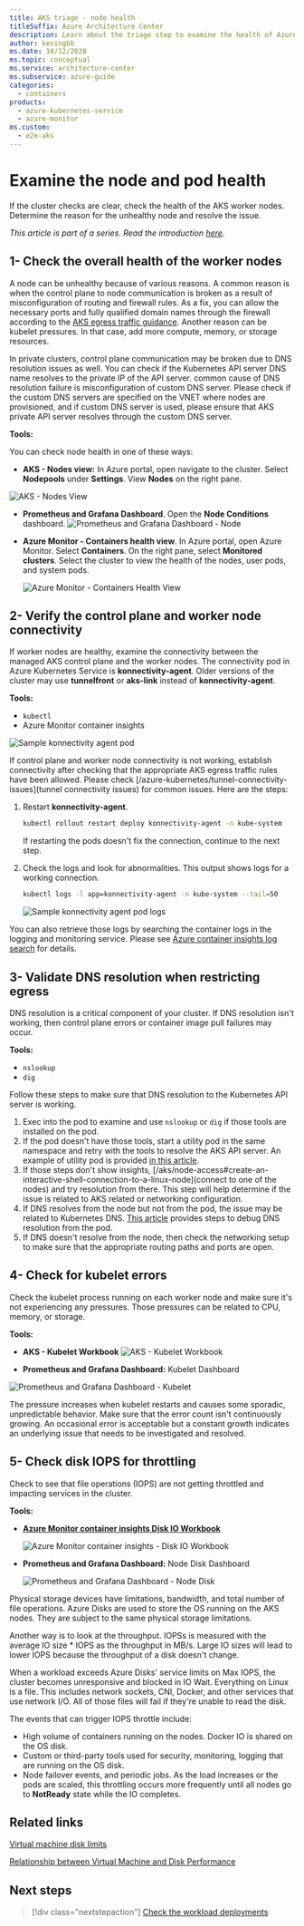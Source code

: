 ```yaml
---
title: AKS triage - node health
titleSuffix: Azure Architecture Center
description: Learn about the triage step to examine the health of Azure Kubernetes Services (AKS) worker nodes and pods.
author: kevingbb
ms.date: 10/12/2020
ms.topic: conceptual
ms.service: architecture-center
ms.subservice: azure-guide
categories:
  - containers
products:
  - azure-kubernetes-service
  - azure-monitor
ms.custom:
  - e2e-aks
---
```


# Examine the node and pod health

If the cluster checks are clear, check the health of the AKS worker nodes. Determine the reason for the unhealthy node and resolve the issue.

_This article is part of a series. Read the introduction [here](aks-triage-practices.md)._

## 1- Check the overall health of the worker nodes

A node can be unhealthy because of various reasons. A common reason is when the control plane to node communication is broken as a result of misconfiguration of routing and firewall rules. As a fix, you can allow the necessary ports and fully qualified domain names through the firewall according to the [AKS egress traffic guidance](/azure/aks/limit-egress-traffic). Another reason can be kubelet pressures. In that case, add more compute, memory, or storage resources.

In private clusters, control plane communication may be broken due to DNS resolution issues as well. You can check if the Kubernetes API server DNS name resolves to the private IP of the API server. common cause of DNS resolution failure is misconfiguration of custom DNS server. Please check if the custom DNS servers are specified on the VNET where nodes are provisioned, and if custom DNS server is used, please ensure that AKS private API server resolves through the custom DNS server. 

**Tools:**

You can check node health in one of these ways:

- **AKS - Nodes view:** In Azure portal, open navigate to the cluster. Select **Nodepools** under **Settings**. View **Nodes** on the right pane.
  
![AKS - Nodes View](images/aks-node-health.png)

- **Prometheus and Grafana Dashboard**. Open the **Node Conditions** dashboard.
![Prometheus and Grafana Dashboard - Node](images/node-conditions.png)

- **Azure Monitor - Containers health view**. In Azure portal, open Azure Monitor. Select **Containers**.  On the right pane, select **Monitored clusters**. Select the cluster to view the health of the nodes, user pods, and system pods.

    ![Azure Monitor - Containers Health View](images/azuremonitor-containershealth.png)



## 2- Verify the control plane and worker node connectivity

If worker nodes are healthy, examine the connectivity between the managed AKS control plane and the worker nodes. The connectivity pod in Azure Kubernetes Service is **konnectivity-agent**. Older versions of the cluster may use **tunnelfront** or **aks-link** instead of **konnectivity-agent**. 

**Tools:**

- `kubectl`
- Azure Monitor container insights

![Sample konnectivity agent pod](images/konnectivity-pod-health.png)

If control plane and worker node connectivity is not working, establish connectivity after checking that the appropriate AKS egress traffic rules have been allowed. Please check [/azure-kubernetes/tunnel-connectivity-issues](tunnel connectivity issues) for common issues.  Here are the steps:

1. Restart **konnectivity-agent**.

   ```bash
   kubectl rollout restart deploy konnectivity-agent -n kube-system
   ```

   If restarting the pods doesn't fix the connection, continue to the next step.

2. Check the logs and look for abnormalities. This output shows logs for a working connection.

   ```bash
   kubectl logs -l app=konnectivity-agent -n kube-system --tail=50
   ```

   ![Sample `konnectivity agent pod` logs](images/konnectivity-pod-logs.png)

You can also retrieve those logs by searching the container logs in the logging and monitoring service. Please see [Azure container insights log search](/azure/azure-monitor/insights/container-insights-log-search) for details.

## 3- Validate DNS resolution when restricting egress

DNS resolution is a critical component of your cluster. If DNS resolution isn't working, then control plane errors or container image pull failures may occur.

**Tools:**

- `nslookup`
- `dig`

Follow these steps to make sure that DNS resolution to the Kubernetes API server is working.

1. Exec into the pod to examine and use `nslookup` or `dig` if those tools are installed on the pod.
2. If the pod doesn't have those tools, start a utility pod in the same namespace and retry with the tools to resolve the AKS API server. An example of utility pod  is provided [in this article](/azure-kubernetes/troubleshoot-dns-failure-from-pod-but-not-from-worker-node).
3. If those steps don't show insights, [/aks/node-access#create-an-interactive-shell-connection-to-a-linux-node](connect to one of the nodes) and try resolution from there. This step will help determine if the issue is related to AKS related or networking configuration.
4. If DNS resolves from the node but not from the pod, the issue may be related to Kubernetes DNS. [This article](/azure-kubernetes/troubleshoot-dns-failure-from-pod-but-not-from-worker-node) provides steps to debug DNS resolution from the pod. 
5. If DNS doesn't resolve from the node, then check the networking setup to make sure that the appropriate routing paths and ports are open.

## 4- Check for kubelet errors

Check the kubelet process running on each worker node and make sure it's not experiencing any pressures. Those pressures can be related to CPU, memory, or storage.

**Tools:**

- **AKS - Kubelet Workbook**
![AKS - Kubelet Workbook](images/kubelet-workbook.png)

- **Prometheus and Grafana Dashboard:** Kubelet Dashboard
  
![Prometheus and Grafana Dashboard - Kubelet](images/kubelet-conditions.png)

The pressure increases when kubelet restarts and causes some sporadic, unpredictable behavior. Make sure that the error count isn't continuously growing. An occasional error is acceptable but a constant growth indicates an underlying issue that needs to be investigated and resolved.

## 5- Check disk IOPS for throttling

Check to see that file operations (IOPS) are not getting throttled and impacting services in the cluster.

**Tools:**

- **[Azure Monitor container insights Disk IO Workbook](/azure/azure-monitor/insights/container-insights-analyze#workbooks)**

    ![Azure Monitor container insights - Disk IO Workbook](images/node-disk-io-workbook.png)

- **Prometheus and Grafana Dashboard:** Node Disk Dashboard
  
    ![Prometheus and Grafana Dashboard - Node Disk](images/node-diskio.png)

Physical storage devices have limitations, bandwidth, and total number of file operations. Azure Disks are used to store the OS running on the AKS nodes. They are subject to the same physical storage limitations.

Another way is to look at the throughput. IOPSs is measured with the average IO size * IOPS as the throughput in MB/s. Large IO sizes will lead to lower IOPS because the throughput of a disk doesn't change.

When a workload exceeds Azure Disks' service limits on Max IOPS, the cluster becomes unresponsive and blocked in IO Wait. Everything on Linux is a file. This includes network sockets, CNI, Docker, and other services that use network I/O. All of those files will fail if they're unable to read the disk.

The events that can trigger IOPS throttle include:

- High volume of containers running on the nodes. Docker IO is shared on the OS disk.
- Custom or third-party tools used for security, monitoring, logging that are running on the OS disk.
- Node failover events, and periodic jobs. As the load increases or the pods are scaled, this throttling occurs more frequently until all nodes go to **NotReady** state while the IO completes.

## Related links

[Virtual machine disk limits](/azure/azure-resource-manager/management/azure-subscription-service-limits#virtual-machine-disk-limits)

[Relationship between Virtual Machine and Disk Performance](/azure/virtual-machines/linux/disk-performance-linux)

## Next steps

> [!div class="nextstepaction"]
> [Check the workload deployments](aks-triage-deployment.md)
